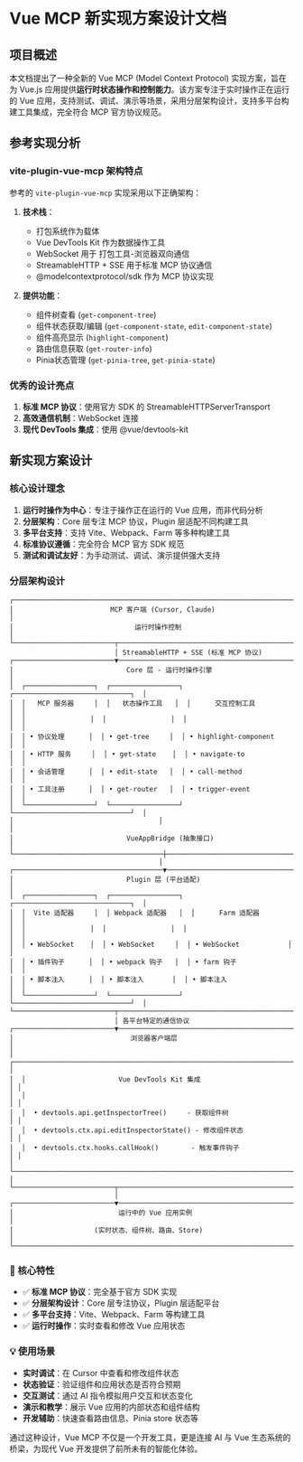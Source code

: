 # Vue MCP 新实现方案设计文档

## 项目概述

本文档提出了一种全新的 Vue MCP (Model Context Protocol) 实现方案，旨在为 Vue.js 应用提供**运行时状态操作和控制能力**。该方案专注于实时操作正在运行的 Vue 应用，支持测试、调试、演示等场景，采用分层架构设计，支持多平台构建工具集成，完全符合 MCP 官方协议规范。

## 参考实现分析

### vite-plugin-vue-mcp 架构特点

参考的 `vite-plugin-vue-mcp` 实现采用以下正确架构：

1. **技术栈**：
   - 打包系统作为载体
   - Vue DevTools Kit 作为数据操作工具
   - WebSocket 用于 打包工具-浏览器双向通信
   - StreamableHTTP + SSE 用于标准 MCP 协议通信
   - @modelcontextprotocol/sdk 作为 MCP 协议实现


3. **提供功能**：
   - 组件树查看 (`get-component-tree`)
   - 组件状态获取/编辑 (`get-component-state`, `edit-component-state`) 
   - 组件高亮显示 (`highlight-component`)
   - 路由信息获取 (`get-router-info`)
   - Pinia状态管理 (`get-pinia-tree`, `get-pinia-state`)

### 优秀的设计亮点

1. **标准 MCP 协议**：使用官方 SDK 的 StreamableHTTPServerTransport
2. **高效通信机制**：WebSocket 连接
3. **现代 DevTools 集成**：使用 @vue/devtools-kit 

## 新实现方案设计

### 核心设计理念

1. **运行时操作为中心**：专注于操作正在运行的 Vue 应用，而非代码分析
2. **分层架构**：Core 层专注 MCP 协议，Plugin 层适配不同构建工具
3. **多平台支持**：支持 Vite、Webpack、Farm 等多种构建工具
4. **标准协议遵循**：完全符合 MCP 官方 SDK 规范
5. **测试和调试友好**：为手动测试、调试、演示提供强大支持

### 分层架构设计

```
┌─────────────────────────────────────────────────────────────────────────────┐
│                        MCP 客户端 (Cursor, Claude)                          │
│                              运行时操作控制                                    │
└─────────────────────────┬───────────────────────────────────────────────────┘
                          │ StreamableHTTP + SSE (标准 MCP 协议)
┌─────────────────────────▼───────────────────────────────────────────────────┐
│                            Core 层 - 运行时操作引擎                           │
│  ┌─────────────────┐  ┌─────────────────┐  ┌─────────────────────────────┐  │
│  │   MCP 服务器     │  │   状态操作工具   │  │      交互控制工具            │  │
│  │                │  │                │  │                           │  │
│  │ • 协议处理      │  │ • get-tree     │  │ • highlight-component     │  │
│  │ • HTTP 服务     │  │ • get-state    │  │ • navigate-to            │  │
│  │ • 会话管理      │  │ • edit-state   │  │ • call-method            │  │
│  │ • 工具注册      │  │ • get-router   │  │ • trigger-event          │  │
│  └─────────────────┘  └─────────────────┘  └─────────────────────────────┘  │
│                                    │                                       │
│                            VueAppBridge (抽象接口)                         │
└─────────────────────────────────────┼───────────────────────────────────────┘
                                     │
┌─────────────────────────────────────▼───────────────────────────────────────┐
│                            Plugin 层 (平台适配)                             │
│  ┌─────────────────┐  ┌─────────────────┐  ┌─────────────────────────────┐  │
│  │  Vite 适配器     │  │ Webpack 适配器   │  │      Farm 适配器            │  │
│  │                │  │                │  │                           │  │
│  │ • WebSocket    │  │ • WebSocket     │  │ • WebSocket            │  │
│  │ • 插件钩子      │  │ • webpack 钩子   │  │ • farm 钩子               │  │
│  │ • 脚本注入      │  │ • 脚本注入       │  │ • 脚本注入                 │  │
│  └─────────────────┘  └─────────────────┘  └─────────────────────────────┘  │
└─────────────────────────┬───────────────────────────────────────────────────┘
                          │ 各平台特定的通信协议
┌─────────────────────────▼───────────────────────────────────────────────────┐
│                             浏览器客户端层                                    │
│  ┌─────────────────────────────────────────────────────────────────────────┐ │
│  │                       Vue DevTools Kit 集成                            │ │
│  │                                                                        │ │
│  │  • devtools.api.getInspectorTree()     - 获取组件树                     │ │
│  │  • devtools.ctx.api.editInspectorState() - 修改组件状态                 │ │
│  │  • devtools.ctx.hooks.callHook()        - 触发事件钩子                  │ │
│  └─────────────────────────────────────────────────────────────────────────┘ │
└─────────────────────────┬───────────────────────────────────────────────────┘
                          │
┌─────────────────────────▼───────────────────────────────────────────────────┐
│                          运行中的 Vue 应用实例                                │
│                    (实时状态、组件树、路由、Store)                            │
└─────────────────────────────────────────────────────────────────────────────┘
```

### 🎯 核心特性
- ✅ **标准 MCP 协议**：完全基于官方 SDK 实现
- ✅ **分层架构设计**：Core 层专注协议，Plugin 层适配平台
- ✅ **多平台支持**：Vite、Webpack、Farm 等构建工具
- ✅ **运行时操作**：实时查看和修改 Vue 应用状态


### 💡 使用场景
- **实时调试**：在 Cursor 中查看和修改组件状态
- **状态验证**：验证组件和应用状态是否符合预期
- **交互测试**：通过 AI 指令模拟用户交互和状态变化
- **演示和教学**：展示 Vue 应用的内部状态和组件结构
- **开发辅助**：快速查看路由信息、Pinia store 状态等

通过这种设计，Vue MCP 不仅是一个开发工具，更是连接 AI 与 Vue 生态系统的桥梁，为现代 Vue 开发提供了前所未有的智能化体验。